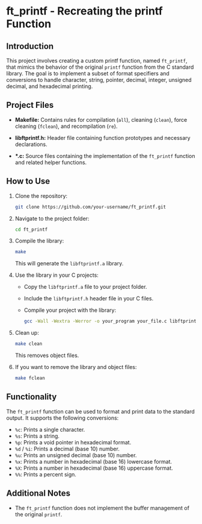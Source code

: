 # ft_printf - Recreating the printf Function

## Introduction

This project involves creating a custom printf function, named `ft_printf`, that mimics the behavior of the original `printf` function from the C standard library. The goal is to implement a subset of format specifiers and conversions to handle character, string, pointer, decimal, integer, unsigned decimal, and hexadecimal printing.

## Project Files

- **Makefile:** Contains rules for compilation (`all`), cleaning (`clean`), force cleaning (`fclean`), and recompilation (`re`).
  
- **libftprintf.h:** Header file containing function prototypes and necessary declarations.

- **\*.c:** Source files containing the implementation of the `ft_printf` function and related helper functions.

## How to Use

1. Clone the repository:

   ```bash
   git clone https://github.com/your-username/ft_printf.git
   ```

2. Navigate to the project folder:

   ```bash
   cd ft_printf
   ```

3. Compile the library:

   ```bash
   make
   ```

   This will generate the `libftprintf.a` library.

4. Use the library in your C projects:

   - Copy the `libftprintf.a` file to your project folder.
   - Include the `libftprintf.h` header file in your C files.
   - Compile your project with the library:

     ```bash
     gcc -Wall -Wextra -Werror -o your_program your_file.c libftprintf.a
     ```

5. Clean up:

   ```bash
   make clean
   ```

   This removes object files.

6. If you want to remove the library and object files:

   ```bash
   make fclean
   ```

## Functionality

The `ft_printf` function can be used to format and print data to the standard output. It supports the following conversions:

- `%c`: Prints a single character.
- `%s`: Prints a string.
- `%p`: Prints a void pointer in hexadecimal format.
- `%d` / `%i`: Prints a decimal (base 10) number.
- `%u`: Prints an unsigned decimal (base 10) number.
- `%x`: Prints a number in hexadecimal (base 16) lowercase format.
- `%X`: Prints a number in hexadecimal (base 16) uppercase format.
- `%%`: Prints a percent sign.

## Additional Notes

- The `ft_printf` function does not implement the buffer management of the original `printf`.
